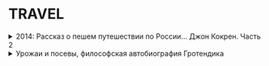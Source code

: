 
# TRAVEL

<details>
  <summary> 2014: Рассказ о пешем путешествии по России... Джон Кокрен. Часть 2   </summary>
    - http://prochital.blogspot.com/2014/04/2.html <br>
    -  Продажность уважают во всех уголках света <br>
    - На Урале и уровень жизни не тот, что в Европе. Крепостные рабочие, работающие у богатого хозяина, могу получать очень неплохие деньги. Скажем, на екатеринбургских заводах Яковлева, по словам Кокрена, бригадир (overseer) получает до двух тысяч фунтов в год!<br>
    - Тобольск благодаря этому обстоятельству оказывается цивилизованным и высокообразованным городом<br>
</details>
 
<details>
  <summary> Урожаи и посевы, философская автобиография Гротендика  </summary>
    - http://flibusta.is/b/496890/read#t6 <br>
    - http://prochital.blogspot.com/2014/ <br>
    - О том, как важно быть одному 
  
  2. Когда, год или два спустя, я наконец установил связь с математическим обществом в Париже, я узнал среди многого другого, что труд, завершенный мною в моем углу, своими силами и подручными средствами, представлял собой (за небольшим только исключением) нечто, прекрасно известное «всему миру» под названием «Лебеговской теории меры и интеграла». В глазах двух или трех старших математиков, с которыми я говорил об этой работе (и даже показывал рукопись), это была почти что потеря времени, переоткрытие «уже известного». Не припомню, впрочем, чтобы я был разочарован. В ту пору идея заслужить «признание», в виде одобрения или хотя бы интереса других людей к тому, чем я занимался, была еще чужда мне по духу. Кроме того, моя энергия в достаточной мере уходила на освоение в совершенно новой среде, и в первую очередь на изучение того, что в Париже считалось азбукой для математика{6}.
  
Однако, вспоминая сейчас эти три года, я прихожу к выводу, что они отнюдь не были растрачены понапрасну. Сам того не зная, тогда, в одиночестве, я научился тому, что составляет суть математического ремесла, и чего заведомо не смог бы преподать мне ни один мастер. При том, что никто мне этого не говорил, при том, что я ни разу не встретил никого, кто делил бы со мной жажду знаний, я все же понял «нутром», так сказать, что я — математик: тот, кто занимается математикой, в полном смысле этого слова, так, как «занимаются» любовью. Математика стала для меня возлюбленной, всегда благосклонной к моим желаниям. Эти годы одиночества заложили основу веры в себя, которая никогда потом не была поколеблена — ни когда я обнаружил (по прибытии в Париж, двадцати лет от роду) всю глубину моего невежества и беспредельность того, что мне предстояло изучить, ни двадцатью годами позже (бурными событиями, связанными с моим безвозвратным уходом из математического общества), ни в эти последние годы, эпизодами подчас нелепыми до безумия — неких «Похорон» (преждевременных, но чисто разыгранных) моих собственных и моего труда, устроенных моими же, в прошлом, ближайшими товарищами…

Иначе говоря, я научился в эти решающие для меня годы быть один{7}. ... Я, не задумываясь, сделал шаг сквозь невидимую преграду, и он удался, как нечто само собой разумеющееся. Так же, должно быть, поступил несколькими десятилетиями раньше и сам Лебег. Переступить, будучи не простым исполнителем воли соглашений, ставших у власти, не добровольным узником магического круга, очерченного вокруг нас властной рукой немого законодателя, но самим собой до конца — вот тот самый, уединенный, акт, в котором (и в нем, прежде всего) нам дано «творчество». Все прочее, как правило, прилагается.

Впоследствии мне случалось среди математиков, принявших меня в свой клан, встречать как старших, так и ровесников, заметно более блестящих, более одаренных, чем я. Меня восхищала легкость, с которой они, словно бы играя, овладевали новыми понятиями, жонглируя ими, как будто привычными с колыбели ... . Я, в самом деле, никогда не был блестящим студентом, легко побеждающим на престижных состязаниях, в полщелчка усваивающим неприступные программы.

Большинство моих самых блестящих товарищей стали, впрочем, компетентными и известными математиками. И все же теперь, по прошествии тридцати или тридцати пяти лет, я вижу, что они не оставили в современной математике по-настоящему глубоких следов. Им удавались вещи, иногда красивые, в рамках уже законченного контекста; они и помыслить не смели о том, чтоб затронуть самые границы. Они, не подозревая о том, остались узниками кругов невидимых и властных, установленных, как границы для Вселенной, в данную эпоху и в данной среде. Чтобы переступить их, они должны были бы обрести вновь способность, дарованную каждому из них, точь-в-точь как и мне, при рождении — способность быть одному.



</details>
 
 
 
 
[]()<br>
[]()<br>
[]()<br>
[]()<br>
[]()<br>

